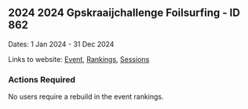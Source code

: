 ## 2024 2024 Gpskraaijchallenge   Foilsurfing - ID 862

Dates: 1 Jan 2024 - 31 Dec 2024

Links to website: [Event](https://www.gps-foilsurfing.com/default.aspx?mnu=event&val=862), [Rankings](https://www.gps-foilsurfing.com/default.aspx?mnu=eventranking&val=862), [Sessions](https://www.gps-foilsurfing.com/default.aspx?mnu=eventsessions&val=862)

### Actions Required

No users require a rebuild in the event rankings.

